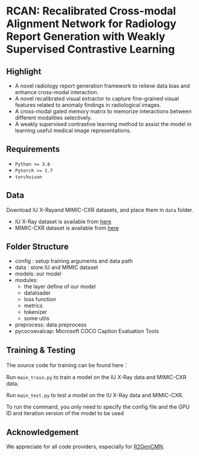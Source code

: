 # RCAN: Recalibrated Cross-modal Alignment Network for Radiology Report Generation with Weakly Supervised Contrastive Learning

## Highlight

- A novel radiology report generation framework to relieve data bias and enhance cross-modal interaction.
- A novel recalibrated visual extractor to capture fine-grained visual features related to anomaly findings in radiological images.
- A cross-modal gated memory matrix to memorize interactions between different modalities selectively.
- A weakly supervised contrastive learning method to assist the model in learning useful medical image representations. 

## Requirements
- `Python >= 3.6`
- `Pytorch >= 1.7`
- `torchvison`

## Data

Download IU X-Rayand MIMIC-CXR datasets, and place them in `data` folder.

- IU X-Ray dataset is available  from [here](https://iuhealth.org/find-medical-services/x-rays)
- MIMIC-CXR dataset is available from [here](https://physionet.org/content/mimic-cxr-jpg/2.0.0/)

## Folder Structure
- config : setup training arguments and data path
- data : store IU and MIMIC dataset
- models:  our model
- modules: 
    - the layer define of our model 
    - dataloader
    - loss function
    - metrics
    - tokenizer
    - some utils
- preprocess: data preprocess
- pycocoevalcap: Microsoft COCO Caption Evaluation Tools

## Training & Testing

The source code for training can be found here：

Run `main_train.py` to train a model on the IU X-Ray data and MIMIC-CXR data.

Run `main_test.py` to test a model on the IU X-Ray data and MIMIC-CXR.

To run the command, you only need to specify the config file and the GPU ID and iteration version of the model to be used

## Acknowledgement
We appreciate for all code providers, especially for [R2GenCMN]([https://github.com/foxlf823/Multi-Filter-Residual-Convolutional-Neural-Network](https://github.com/zhjohnchan/R2GenCMN)).
